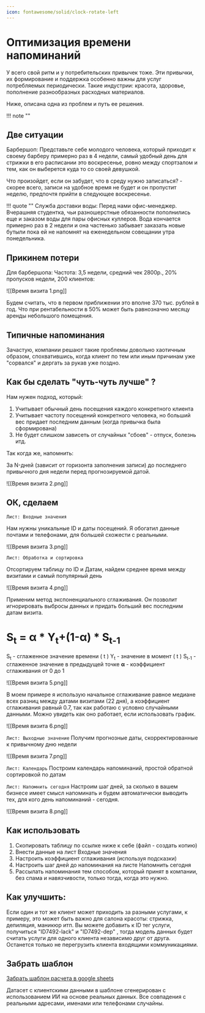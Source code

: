 ```yaml
---
icon: fontawesome/solid/clock-rotate-left
---
```

# Оптимизация времени напоминаний


У всего свой ритм и у потребительских привычек тоже. Эти привычки, их формирование и поддержка особенно важны для услуг потребляемых периодически. Такие индустрии: красота, здоровье, пополнение разнообразных расходных материалов.

Ниже, описана одна из проблем и путь ее решения.

!!! note ""

## Две ситуации

Барбершоп:
Представьте себе молодого человека, который приходит к своему барберу примерно раз в 4 недели, самый удобный день для стрижки в его расписании это воскресенье, ровно между спортзалом и тем, как он выберется куда то со своей девушкой.

Что произойдет, если он забудет, что в среду нужно записаться? - скорее всего, записи на удобное время не будет и он пропустит неделю, предпочтя прийти в следующее воскресенье.

!!! quote ""
Служба доставки воды:
Перед нами офис-менеджер. Вчерашняя студентка, чьи разношерстные обязанности пополнились еще и заказом воды для пары офисных куллеров. Вода кончается примерно раз в 2 недели и она частенько забывает заказать новые бутыли пока ей не напомнят на еженедельном совещании утра понедельника.

## Прикинем потери

Для барбершопа: Частота: 3,5 недели, средний чек 2800р., 20% пропусков недели, 200 клиентов:

![[Время визита 1.png]]

Будем считать, что в первом приближении это вполне 370 тыс. рублей в год. Что при рентабельности в 50% может быть равнозначно месяцу аренды небольшого помещения.
## Типичные напоминания

Зачастую, компании решают такие проблемы довольно хаотичным образом, спохватившись, когда клиент по тем или иным причинам уже "сорвался" и дергать за рукав уже поздно.

## Как бы сделать "чуть-чуть лучше" ?

Нам нужен подход, который:

1. Учитывает обычный день посещения каждого конкретного клиента
2. Учитывает частоту посещений конкретного человека, но больший вес придает последним данным (когда привычка была сформирована)
3. Не будет слишком зависеть от случайных "сбоев" - отпуск, болезнь итд.

Так когда же, напомнить:

За N-дней (зависит от горизонта заполнения записи) до последнего привычного дня недели перед прогнозируемой датой.

![[Время визита 2.png]]

## ОК, сделаем

`Лист: Входные значения`

Нам нужны уникальные ID и даты посещений.
Я обогатил данные почтами и телефонами, для большей схожести с реальными.

![[Время визита 3.png]]

`Лист: Обработка и сортировка`

Отсортируем таблицу по ID и Датам, найдем среднее время между визитами и самый популярный день

![[Время визита 4.png]]

Применим метод экспоненциального сглаживания. Он позволит игнорировать выбросы данных и придать больший вес последним датам визита.

# S<sub>t</sub> = **α** * Y<sub>t</sub>+(1-**α**) * S<sub>t-1</sub>

S<sub>t</sub> - сглаженное значение времени ( t )
Y<sub>t</sub> - значение в момент ( t )
S<sub>t-1</sub> - сглаженное значение в предыдущей точке
**α** - коэффициент сглаживания от 0 до 1

![[Время визита 5.png]]

В моем примере я использую начальное сглаживание равное медиане всех разниц между датами визитами (22 дня), а коэффициент сглаживания равный 0.7, так как работаю с условно случайными данными. Можно увидеть как оно работает, если использовать график.

![[Время визита 6.png]]

`Лист: Выходные значение`
Получим прогнозные даты, скорректированные к привычному дню недели

![[Время визита 7.png]]

`Лист: Календарь`
Построим календарь напоминаний, простой обратной сортировкой по датам

`Лист: Напомнить сегодня`
Настроим шаг дней, за сколько в вашем бизнесе имеет смысл напоминать и будем автоматически выводить тех, для кого день напоминаний - сегодня.

![[Время визита 8.png]]

## Как использовать

1. Скопировать таблицу по ссылке ниже к себе (файл - создать копию)
2. Внести данные на лист Входные значения
3. Настроить коэффициент сглаживания (используя подсказки)
4. Настроить шаг дней до напоминания на листе Напомнить сегодня
5. Рассылать напоминания тем способом, который принят в компании, без спама и навязчивости, только тогда, когда это нужно.

## Как улучшить:

Если один и тот же клиент может приходить за разными услугами, к примеру, это может быть важно для салона красоты: стрижка, депиляция, маникюр итп. Вы можете добавить к ID тег услуги, получиться "ID7492-lack" и "ID7492-dep" , тогда модель данных будет считать услуги для одного клиента независимо друг от друга. Останется только не перегрузить клиента входящими коммуникациями.

## Забрать шаблон

[Забрать шаблон расчета в google sheets](https://docs.google.com/spreadsheets/d/1wKJ6BaYkvZNl4HGyreUwjXidqUlf8_nus45J9cbXWe0/edit?usp=sharing)

Датасет с клиентскими данными в шаблоне сгенерирован с использованием ИИ на основе реальных данных. Все совпадения с реальными адресами, именами или телефонами случайны.
